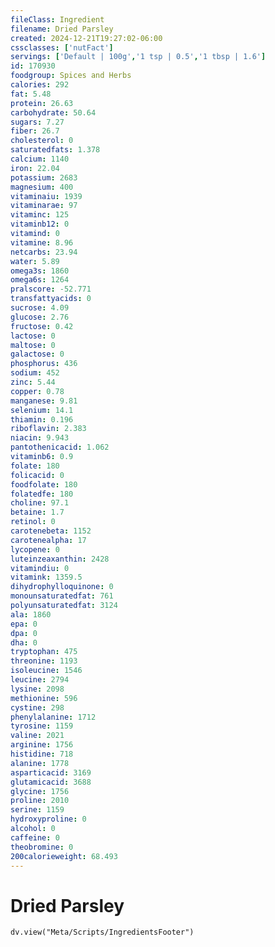 ```yaml
---
fileClass: Ingredient
filename: Dried Parsley
created: 2024-12-21T19:27:02-06:00
cssclasses: ['nutFact']
servings: ['Default | 100g','1 tsp | 0.5','1 tbsp | 1.6']
id: 170930
foodgroup: Spices and Herbs
calories: 292
fat: 5.48
protein: 26.63
carbohydrate: 50.64
sugars: 7.27
fiber: 26.7
cholesterol: 0
saturatedfats: 1.378
calcium: 1140
iron: 22.04
potassium: 2683
magnesium: 400
vitaminaiu: 1939
vitaminarae: 97
vitaminc: 125
vitaminb12: 0
vitamind: 0
vitamine: 8.96
netcarbs: 23.94
water: 5.89
omega3s: 1860
omega6s: 1264
pralscore: -52.771
transfattyacids: 0
sucrose: 4.09
glucose: 2.76
fructose: 0.42
lactose: 0
maltose: 0
galactose: 0
phosphorus: 436
sodium: 452
zinc: 5.44
copper: 0.78
manganese: 9.81
selenium: 14.1
thiamin: 0.196
riboflavin: 2.383
niacin: 9.943
pantothenicacid: 1.062
vitaminb6: 0.9
folate: 180
folicacid: 0
foodfolate: 180
folatedfe: 180
choline: 97.1
betaine: 1.7
retinol: 0
carotenebeta: 1152
carotenealpha: 17
lycopene: 0
luteinzeaxanthin: 2428
vitamindiu: 0
vitamink: 1359.5
dihydrophylloquinone: 0
monounsaturatedfat: 761
polyunsaturatedfat: 3124
ala: 1860
epa: 0
dpa: 0
dha: 0
tryptophan: 475
threonine: 1193
isoleucine: 1546
leucine: 2794
lysine: 2098
methionine: 596
cystine: 298
phenylalanine: 1712
tyrosine: 1159
valine: 2021
arginine: 1756
histidine: 718
alanine: 1778
asparticacid: 3169
glutamicacid: 3688
glycine: 1756
proline: 2010
serine: 1159
hydroxyproline: 0
alcohol: 0
caffeine: 0
theobromine: 0
200calorieweight: 68.493
---
```


# Dried Parsley

```dataviewjs
dv.view("Meta/Scripts/IngredientsFooter")
```